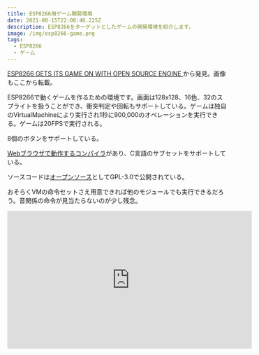 ```yaml
---
title: ESP8266用ゲーム開発環境
date: 2021-08-15T22:00:40.225Z
description: ESP8266をターゲットとしたゲームの開発環境を紹介します。
image: /img/esp8266-game.png
tags:
  - ESP8266
  - ゲーム
---
```

[ESP8266 GETS ITS GAME ON WITH OPEN SOURCE ENGINE](https://hackaday.com/2019/03/11/esp8266-gets-its-game-on-with-open-source-engine/)から発見。画像もここから転載。

ESP8266で動くゲームを作るための環境です。画面は128x128、16色、32のスプライトを扱うことができ、衝突判定や回転もサポートしている。ゲームは独自のVirtualMachineにより実行され1秒に900,000のオペレーションを実行できる。ゲームは20FPSで実行される。

8個のボタンをサポートしている。

[Webブラウザで動作するコンパイラ](https://corax89.github.io/esp8266Game/index.html)があり、C言語のサブセットをサポートしている。

ソースコードは[オープンソース](https://github.com/corax89/esp8266_game_engine)としてGPL-3.0で公開されている。

おそらくVMの命令セットさえ用意できれば他のモジュールでも実行できるだろう。音関係の命令が見当たらないのが少し残念。

<iframe width="560" height="315" src="https://www.youtube.com/embed/hUVykJf2aws" frameborder="0" allow="accelerometer; autoplay; encrypted-media; gyroscope; picture-in-picture" allowfullscreen></iframe>

